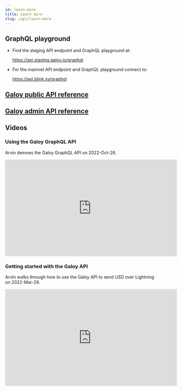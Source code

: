 ```yaml
---
id: learn-more
title: Learn more
slug: /api/learn-more
---
```


## GraphQL playground
* Find the staging API endpoint and GraphQL playground at:

  https://api.staging.galoy.io/graphql

* For the mainnet API endpoint and GraphQL playground connect to:

  https://api.blink.sv/graphql

## [Galoy public API reference](https://dev.galoy.io/public-api-reference.html)

## [Galoy admin API reference](https://dev.galoy.io/admin-api-reference.html)

## Videos
### Using the Galoy GraphQL API
Arvin demoes the Galoy GraphQL API on 2022-Oct-26.

<iframe width="560" height="315" src="https://www.youtube.com/embed/RRdpKnFe8qQ" title="YouTube video player" frameborder="0" allow="accelerometer; autoplay; clipboard-write; encrypted-media; gyroscope; picture-in-picture; web-share" allowfullscreen></iframe>

### Getting started with the Galoy API
Arvin walks through how to use the Galoy API to send USD over Lightning on 2022-Mar-29.

<iframe width="560" height="315" src="https://www.youtube.com/embed/bp5Dc6Wvnbw" title="YouTube video player" frameborder="0" allow="accelerometer; autoplay; clipboard-write; encrypted-media; gyroscope; picture-in-picture; web-share" allowfullscreen></iframe>
